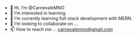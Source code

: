 - 👋 Hi, I’m @CarnevaleMNO
- 👀 I’m interested in learning.
- 🌱 I’m currently learning full-stack development with MERN.
- 💞️ I’m looking to collaborate on ...
- 📫 How to reach me ... carnevalemno@gmail.com

<!---
CarnevaleMNO/CarnevaleMNO is a ✨ special ✨ repository because its `README.md` (this file) appears on your GitHub profile.
You can click the Preview link to take a look at your changes.
--->
